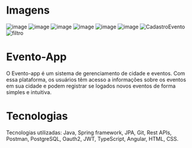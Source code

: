 # Imagens
![image](https://github.com/OrlandoBG/Evento-App/assets/75863232/1e2fdd88-4aec-4d4d-83e2-89121732d0e1)
![image](https://github.com/OrlandoBG/Evento-App/assets/75863232/cd28129a-9262-4087-aefe-3b8863b69085)
![image](https://github.com/OrlandoBG/Evento-App/assets/75863232/8c189868-7245-43e5-9498-64973ed3de53)
![image](https://github.com/OrlandoBG/Evento-App/assets/75863232/d294c8f8-fcd5-446b-9d61-af781b3a7235)
![image](https://github.com/OrlandoBG/Evento-App/assets/75863232/c3e8434e-f604-4a97-95b2-ac3e147ac475)
![image](https://github.com/OrlandoBG/Evento-App/assets/75863232/5ace1b88-f550-4735-bfe7-2b463bee3630)
![CadastroEvento](https://github.com/OrlandoBG/Evento-App/assets/75863232/122f54e7-575d-415b-ae59-da5e606778a7)
![filtro](https://github.com/OrlandoBG/Evento-App/assets/75863232/255f1e1e-56e8-4b19-b8c1-959a7b529a95)


# Evento-App 
O Evento-app é um sistema de gerenciamento de cidade e eventos. Com essa plataforma, os usuários têm acesso a informações sobre os eventos em sua cidade e podem registrar se logados novos eventos de forma simples e intuitiva.

# Tecnologias 
Tecnologias utilizadas: Java, Spring framework, JPA, Git, Rest APIs, Postman, PostgreSQL, Oauth2, JWT, TypeScript, Angular, HTML, CSS.


